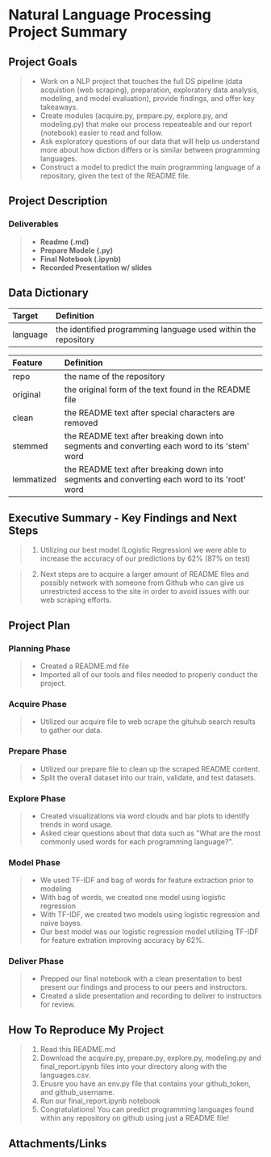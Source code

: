 # Natural Language Processing Project Summary

## Project Goals

> - Work on a NLP project that touches the full DS pipeline (data acquistion (web scraping), preparation, exploratory data analysis, modeling, and model evaluation), provide findings, and offer key takeaways.
> - Create modules (acquire.py, prepare.py, explore.py, and modeling.py) that make our process repeateable and our report (notebook) easier to read and follow.
> - Ask exploratory questions of our data that will help us understand more about how diction differs or is similar between programming languages.
> - Construct a model to predict the main programming language of a repository, given the text of the README file.


## Project Description

### Deliverables

> - **Readme (.md)**
> - **Prepare Modele (.py)**
> - **Final Notebook (.ipynb)**
> - **Recorded Presentation w/ slides**

## Data Dictionary

|Target|Definition
|:-------|:----------|
|language|the identified programming language used within the repository|

|Feature|Definition|
|:-------|:----------|
|repo        |the name of the repository|
|original    |the original form of the text found in the README file|
|clean       |the README text after special characters are removed|
|stemmed     |the README text after breaking down into segments and converting each word to its 'stem' word|
|lemmatized  |the README text after breaking down into segments and converting each word to its 'root' word| 


## Executive Summary - Key Findings and Next Steps
> 1. Utilizing our best model (Logistic Regression) we were able to increase the accuracy of our predictions by 62% (87% on test)

> 2. Next steps are to acquire a larger amount of README files and possibly network with someone from Github who can give us unrestricted access to the site in order to avoid issues with our web scraping efforts.

## Project Plan

### Planning Phase

> - Created a README.md file
> - Imported all of our tools and files needed to properly conduct the project.

### Acquire Phase

> - Utilized our acquire file to web scrape the gituhub search results to gather our data.

### Prepare Phase

> - Utilized our prepare file to clean up the scraped README content.
> - Split the overall dataset into our train, validate, and test datasets.

### Explore Phase

> - Created visualizations via word clouds and bar plots to identify trends in word usage.
> - Asked clear questions about that data such as "What are the most commonly used words for each programming language?".

### Model Phase

> - We used TF-IDF and bag of words for feature extraction prior to modeling
> - With bag of words, we created one model using logistic regression
> - With TF-IDF, we created two models using logistic regression and naive bayes.
> - Our best model was our logistic regression model utilizing TF-IDF for feature extration improving accuracy by 62%.

### Deliver Phase

> - Prepped our final notebook with a clean presentation to best present our findings and process to our peers and instructors.
> - Created a slide presentation and recording to deliver to instructors for review.

## How To Reproduce My Project

> 1. Read this README.md
> 2. Download the acquire.py, prepare.py, explore.py, modeling.py and final_report.ipynb files into your directory along with the languages.csv.
> 3. Enusre you have an env.py file that contains your github_token, and github_username.
> 4. Run our final_report.ipynb notebook
> 4. Congratulations! You can predict programming languages found within any repository on github using just a README file!

## Attachments/Links
